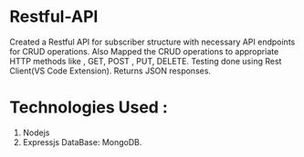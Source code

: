 # Restful-API
Created a Restful API for subscriber structure with necessary API endpoints for CRUD operations. Also Mapped the CRUD  operations to appropriate HTTP methods like , GET, POST , PUT, DELETE.
Testing done using Rest Client(VS Code Extension).
Returns JSON responses.
# Technologies Used : 
1. Nodejs
2. Expressjs
DataBase: MongoDB.
